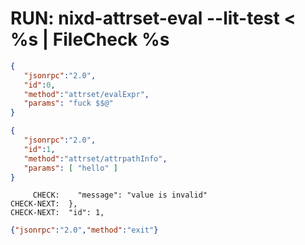 # RUN: nixd-attrset-eval --lit-test < %s | FileCheck %s


```json
{
   "jsonrpc":"2.0",
   "id":0,
   "method":"attrset/evalExpr",
   "params": "fuck $$@"
}
```


```json
{
   "jsonrpc":"2.0",
   "id":1,
   "method":"attrset/attrpathInfo",
   "params": [ "hello" ]
}
```

```
     CHECK:    "message": "value is invalid"
CHECK-NEXT:  },
CHECK-NEXT:  "id": 1,
```

```json
{"jsonrpc":"2.0","method":"exit"}
```

